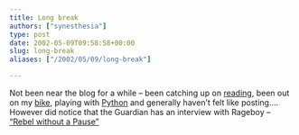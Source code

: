 ```yaml
---
title: Long break
authors: ["synesthesia"]
type: post
date: 2002-05-09T09:58:58+00:00
slug: long-break 
aliases: ["/2002/05/09/long-break"]

---
```

Not been near the blog for a while &#8211; been catching up on [reading][1], been out on my <a href="https://www.ctc.org.uk" target="_blank">bike</a>, playing with <a href="https://www.python.org"  target="_blank">Python</a> and generally haven&#8217;t felt like posting&#8230;. However did notice that the Guardian has an interview with Rageboy &#8211; <a href="https://www.guardian.co.uk/Archive/Article/0,4273,4409603,00.html"   target="_blank">&#8220;Rebel without a Pause&#8221;</a>

 [1]: https://www.julian.elve.dial.pipex.com/index.shtml?bookblog/books.inc